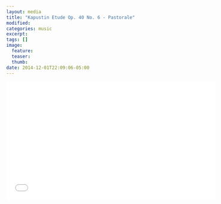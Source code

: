```yaml
---
layout: media
title: "Kapustin Etude Op. 40 No. 6 - Pastorale"
modified:
categories: music
excerpt:
tags: []
image:
  feature:
  teaser:
  thumb:
date: 2014-12-01T22:09:06-05:00
---
```


<iframe width="560" height="315" src="//www.youtube.com/embed/gEuiHwrpSU4" frameborder="0" allowfullscreen></iframe>
